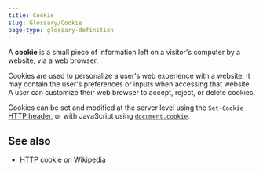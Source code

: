 ```yaml
---
title: Cookie
slug: Glossary/Cookie
page-type: glossary-definition
---
```




A **cookie** is a small piece of information left on a visitor's computer by a website, via a web browser.

Cookies are used to personalize a user's web experience with a website. It may contain the user's preferences or inputs when accessing that website. A user can customize their web browser to accept, reject, or delete cookies.

Cookies can be set and modified at the server level using the `Set-Cookie` [HTTP header](/Web/HTTP/Cookies), or with JavaScript using [`document.cookie`](/Web/API/Document/cookie).

## See also

- [HTTP cookie](https://en.wikipedia.org/wiki/HTTP_cookie) on Wikipedia
